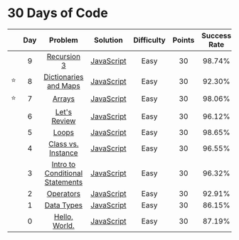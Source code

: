 # 30 Days of Code

|     | Day |                                                  Problem                                                   |                      Solution                      | Difficulty | Points | Success Rate | Note |
| --- | :-: | :--------------------------------------------------------------------------------------------------------: | :------------------------------------------------: | :--------: | :----: | :----------: | :--: |
|     |  9  |                 [Recursion 3](https://www.hackerrank.com/challenges/30-recursion/problem)                  |          [JavaScript](Day9-Recursion3.js)          |    Easy    |   30   |    98.74%    |      |
| ⭐  |  8  |      [Dictionaries and Maps](https://www.hackerrank.com/challenges/30-dictionaries-and-maps/problem)       |     [JavaScript](Day8-DictionariesAndMaps.js)      |    Easy    |   30   |    92.30%    |      |
| ⭐  |  7  |                     [Arrays](https://www.hackerrank.com/challenges/30-arrays/problem)                      |            [JavaScript](Day7-Arrays.js)            |    Easy    |   30   |    98.06%    |      |
|     |  6  |                [Let's Review](https://www.hackerrank.com/challenges/30-review-loop/problem)                |          [JavaScript](Day6-LetsReview.js)          |    Easy    |   30   |    96.12%    |      |
|     |  5  |                      [Loops](https://www.hackerrank.com/challenges/30-loops/problem)                       |            [JavaScript](Day5-Loops.js)             |    Easy    |   30   |    98.65%    |      |
|     |  4  |          [Class vs. Instance](https://www.hackerrank.com/challenges/30-class-vs-instance/problem)          |       [JavaScript](Day4-ClassVsInstance.js)        |    Easy    |   30   |    96.55%    |      |
|     |  3  | [Intro to Conditional Statements](https://www.hackerrank.com/challenges/30-conditional-statements/problem) | [JavaScript](Day3-IntroToConditionalStatements.js) |    Easy    |   30   |    96.32%    |      |
|     |  2  |                  [Operators](https://www.hackerrank.com/challenges/30-operators/problem)                   |          [JavaScript](Day2-Operators.js)           |    Easy    |   30   |    92.91%    |      |
|     |  1  |                 [Data Types](https://www.hackerrank.com/challenges/30-data-types/problem)                  |          [JavaScript](Day1-DataTypes.js)           |    Easy    |   30   |    86.15%    |      |
|     |  0  |               [Hello, World.](https://www.hackerrank.com/challenges/30-hello-world/problem)                |          [JavaScript](Day0-HelloWorld.js)          |    Easy    |   30   |    87.19%    |      |
